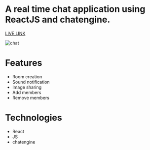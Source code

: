 # A real time chat application using ReactJS and chatengine.
[LIVE LINK](https://real-time-chat11.netlify.app/)

![chat](https://user-images.githubusercontent.com/44893239/116419147-6500b400-a85a-11eb-96d9-a40aa61da8c0.png)

# Features
* Room creation
* Sound notification
* Image sharing
* Add members
* Remove members

# Technologies
* React
* JS
* chatengine

